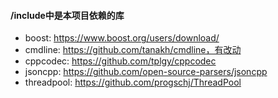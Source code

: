 #### /include中是本项目依赖的库

- boost: https://www.boost.org/users/download/
- cmdline: https://github.com/tanakh/cmdline，有改动
- cppcodec: https://github.com/tplgy/cppcodec
- jsoncpp: https://github.com/open-source-parsers/jsoncpp
- threadpool: https://github.com/progschj/ThreadPool